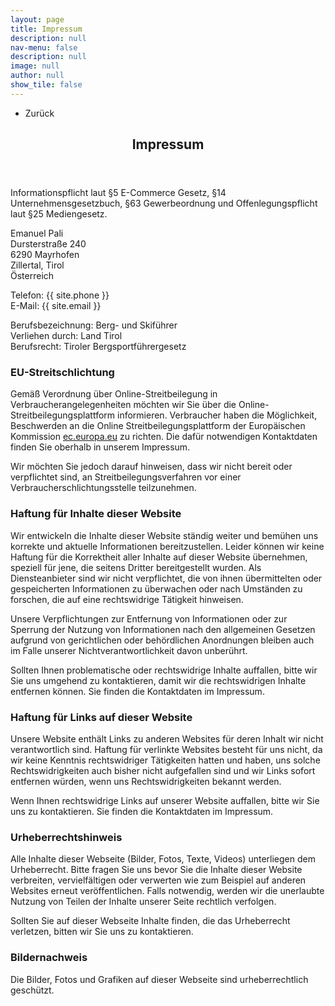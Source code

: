 ```yaml
---
layout: page
title: Impressum
description: null
nav-menu: false
description: null
image: null
author: null
show_tile: false
---
```


<!-- Main -->
<div id="main" class="alt">

<!-- One -->
<section id="one">
	<div class="inner">
		<ul class="actions">
			<li><a onClick="history.back()" class="button icon fa-arrow-left">Zurück</a></li>
		</ul>
		<header class="major">
			<h1>Impressum</h1>
		</header>
		
<p>
    Informationspflicht laut §5 E-Commerce Gesetz, §14 Unternehmensgesetzbuch, §63 Gewerbeordnung und
    Offenlegungspflicht laut §25 Mediengesetz.
</p>

<p>
    Emanuel Pali<br>
	Dursterstraße 240<br>
    6290 Mayrhofen<br>
	Zillertal, Tirol<br>
	Österreich
</p>

<p>
    Telefon: {{ site.phone }}<br>
    E-Mail: {{ site.email }}
</p>

<p>
    Berufsbezeichnung: Berg- und Skiführer<br>
	Verliehen durch: Land Tirol<br>
    Berufsrecht: Tiroler Bergsportführergesetz<br>
</p>

<h3>EU-Streitschlichtung</h3>
<p>
    Gemäß Verordnung über Online-Streitbeilegung in Verbraucherangelegenheiten möchten wir Sie über die
    Online-Streitbeilegungsplattform informieren.
    Verbraucher haben die Möglichkeit, Beschwerden an die Online Streitbeilegungsplattform der Europäischen Kommission
    <a title="EU Streitschlichtung Link"
        href="https://ec.europa.eu/consumers/odr/main">ec.europa.eu</a> zu richten. Die dafür notwendigen Kontaktdaten
    finden Sie oberhalb in unserem Impressum.
</p>
<p>
    Wir möchten Sie jedoch darauf hinweisen, dass wir nicht bereit oder verpflichtet sind, an Streitbeilegungsverfahren
    vor einer Verbraucherschlichtungsstelle teilzunehmen.
</p>

<h3>Haftung für Inhalte dieser Website</h3>
<p>
    Wir entwickeln die Inhalte dieser Website ständig weiter und bemühen uns korrekte und aktuelle Informationen
    bereitzustellen. Leider können wir keine Haftung für die Korrektheit aller Inhalte auf dieser Website übernehmen,
    speziell für jene, die seitens Dritter bereitgestellt wurden. Als Diensteanbieter sind wir nicht verpflichtet, die
    von ihnen übermittelten oder gespeicherten Informationen zu überwachen oder nach Umständen zu forschen, die auf eine
    rechtswidrige Tätigkeit hinweisen.
</p>
<p>
    Unsere Verpflichtungen zur Entfernung von Informationen oder zur Sperrung der Nutzung von Informationen nach den
    allgemeinen Gesetzen aufgrund von gerichtlichen oder behördlichen Anordnungen bleiben auch im Falle unserer
    Nichtverantwortlichkeit davon unberührt.
</p>
<p>
    Sollten Ihnen problematische oder rechtswidrige Inhalte auffallen, bitte wir Sie uns umgehend zu kontaktieren, damit
    wir die rechtswidrigen Inhalte entfernen können. Sie finden die Kontaktdaten im Impressum.
</p>

<h3>Haftung für Links auf dieser Website</h3>
<p>
    Unsere Website enthält Links zu anderen Websites für deren Inhalt wir nicht verantwortlich sind. Haftung für
    verlinkte Websites besteht für uns nicht, da wir keine Kenntnis rechtswidriger Tätigkeiten hatten und haben, uns
    solche Rechtswidrigkeiten auch bisher nicht aufgefallen sind und wir Links sofort entfernen würden, wenn uns
    Rechtswidrigkeiten bekannt werden.
</p>
<p>
    Wenn Ihnen rechtswidrige Links auf unserer Website auffallen, bitte wir Sie uns zu kontaktieren. Sie finden die
    Kontaktdaten im Impressum.
</p>

<h3>Urheberrechtshinweis</h3>
<p>
    Alle Inhalte dieser Webseite (Bilder, Fotos, Texte, Videos) unterliegen dem Urheberrecht. Bitte fragen Sie uns bevor
    Sie die Inhalte dieser Website verbreiten, vervielfältigen oder verwerten wie zum Beispiel auf anderen Websites
    erneut veröffentlichen. Falls notwendig, werden wir die unerlaubte Nutzung von Teilen der Inhalte unserer Seite
    rechtlich verfolgen.
</p>
<p>
    Sollten Sie auf dieser Webseite Inhalte finden, die das Urheberrecht verletzen, bitten wir Sie uns zu kontaktieren.
</p>

<h3>Bildernachweis</h3>
<p>
    Die Bilder, Fotos und Grafiken auf dieser Webseite sind urheberrechtlich geschützt.
</p>

</div>
</section>

</div>

